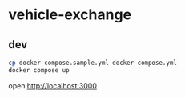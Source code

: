 # vehicle-exchange

## dev

```sh
cp docker-compose.sample.yml docker-compose.yml
docker compose up
```

open <http://localhost:3000>
